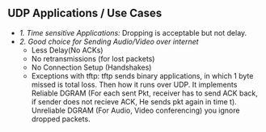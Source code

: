 ## UDP Applications / Use Cases
- *1. Time sensitive Applications:* Dropping is acceptable but not delay.
- *2. Good choice for Sending Audio/Video over internet*
  - Less Delay(No ACKs)
  - No retransmissions (for lost packets)
  - No Connection Setup (Handshakes)
  - Exceptions with tftp: tftp sends binary applications, in which 1 byte missed is total loss. Then how it runs over UDP. It implements Reliable DGRAM (For each sent Pkt, receiver has to send ACK back, if sender does not recieve ACK, He sends pkt again in time t). Unreliable DGRAM (For Audio, Video conferencing) you ignore dropped packets.
